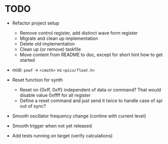 # TODO

- Refactor project setup

  - Remove control register, add distinct wave form register
  - Migrate and clean up implementation
  - Delete old implementation
  - Clean up (or remove) taskfile
  - Move content from README to doc, except for short hint how to get started

- midi: `powf` -> `<cmath>` vs `<pico/float.h>`

- Reset function for synth

  - Reset on {0xff, 0xff} independent of data or command? That would disable
    value 0xffff for all register
  - Define a reset command and just send it twice to handle case of spi out of
    sync?

- Smooth oscillator frequency change (contine with current level)
- Smooth trigger when not yet released

- Add tests running on target (verify calculations)
